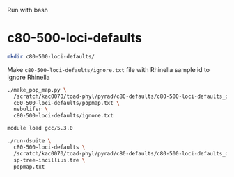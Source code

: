 
Run with bash

# c80-500-loci-defaults 
```bash
mkdir c80-500-loci-defaults/
```

Make `c80-500-loci-defaults/ignore.txt` file with Rhinella sample id to ignore Rhinella

```bash
./make_pop_map.py \
  /scratch/kac0070/toad-phyl/pyrad/c80-defaults/c80-500-loci-defaults_outfiles/c80-500-loci-defaults.vcf \
  c80-500-loci-defaults/popmap.txt \
  nebulifer \
  c80-500-loci-defaults/ignore.txt

module load gcc/5.3.0

./run-dsuite \
  c80-500-loci-defaults \
  /scratch/kac0070/toad-phyl/pyrad/c80-defaults/c80-500-loci-defaults_outfiles/c80-500-loci-defaults.vcf \
  sp-tree-incillius.tre \
  popmap.txt

```